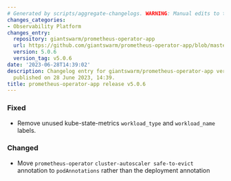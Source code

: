```yaml
---
# Generated by scripts/aggregate-changelogs. WARNING: Manual edits to this files will be overwritten.
changes_categories:
- Observability Platform
changes_entry:
  repository: giantswarm/prometheus-operator-app
  url: https://github.com/giantswarm/prometheus-operator-app/blob/master/CHANGELOG.md#506---2023-06-28
  version: 5.0.6
  version_tag: v5.0.6
date: '2023-06-28T14:39:02'
description: Changelog entry for giantswarm/prometheus-operator-app version 5.0.6,
  published on 28 June 2023, 14:39.
title: prometheus-operator-app release v5.0.6
---
```


### Fixed
- Remove unused kube-state-metrics `workload_type` and `workload_name` labels.
### Changed
- Move `prometheus-operator` `cluster-autoscaler safe-to-evict` annotation to `podAnnotations` rather than the deployment annotation
